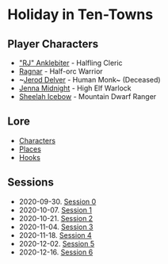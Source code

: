 # Holiday in Ten-Towns

## Player Characters
* ["RJ" Anklebiter](Player_RJ.md) - Halfling Cleric
* [Ragnar](Player_Ragnar.md) - Half-orc Warrior
* ~[Jerod Delver](Player_Jerod.md) - Human Monk~ (Deceased)
* [Jenna Midnight](Player_Jenna.md) - High Elf Warlock
* [Sheelah Icebow](Player_Sheelah.md) - Mountain Dwarf Ranger

## Lore
* [Characters](Characters.md)
* [Places](Places.md)
* [Hooks](Hooks.md)

## Sessions
* 2020-09-30. [Session 0](Session_0.md)
* 2020-10-07. [Session 1](Session_1.md)
* 2020-10-21. [Session 2](Session_2.md)
* 2020-11-04. [Session 3](Session_3.md)
* 2020-11-18. [Session 4](Session_4.md)
* 2020-12-02. [Session 5](Session_5.md)
* 2020-12-16. [Session 6](Session_5.md)


<!--stackedit_data:
eyJoaXN0b3J5IjpbLTM4NDMzMjAzOCwtNjYwNjc1MDEyLC0xMj
U3NTY0MzI4LC01OTM5NzA5ODMsLTEyNTc1NjQzMjgsMTQyNDQ4
MTUyMSwtMTA0MzczNDQ3LC0yMjI2MzYzODcsLTk1MTEyMTc2MS
wtMTA1NTIwMzE2OCwtMzA3OTEwMjY4LDIxMTYxMjMzODIsLTEy
MjgzMTAwODFdfQ==
-->